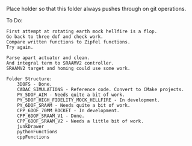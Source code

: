 
Place holder so that this folder always pushes through on git operations.

To Do:

	First attempt at rotating earth mock hellfire is a flop.
	Go back to three dof and check work.
	Compare written functions to Zipfel functions.
	Try again.

	Parse apart actuator and clean.
	And integral term to SRAAMV2 controller.
	SRAAMV2 target and homing could use some work.

	Folder Structure:
		3DOFS - Done.
		CADAC_SIMULATIONS - Reference code. Convert to CMake projects.
		PY_5DOF_AIM - Needs quite a bit of work.
		PY_5DOF_HIGH_FIDELITY_MOCK_HELLFIRE - In development.
		PY_6DOF_SRAAM - Needs quite a bit of work.
		CPP_6DOF_70MM_ROCKET - In development.
		CPP_6DOF_SRAAM_V1 - Done.
		CPP_6DOF_SRAAM_V2 - Needs a little bit of work.
		junkDrawer
		pythonFunctions
		cppFunctions
